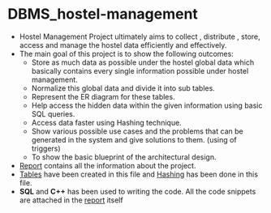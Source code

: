 # DBMS_hostel-management
* Hostel Management Project ultimately aims to collect , distribute , store, access and
manage the hostel data efficiently and effectively.
* The main goal of this project is to show the following outcomes:
  - Store as much data as possible under the hostel global data which basically contains
  every single information possible under hostel management.
  - Normalize this global data and divide it into sub tables.
  - Represent the ER diagram for these tables.
  - Help access the hidden data within the given information using basic SQL queries.
  - Access data faster using Hashing technique.
  - Show various possible use cases and the problems that can be generated in the
  system and give solutions to them. (using of triggers)
  - To show the basic blueprint of the architectural design.
* [Report](Report.pdf) contains all the information about the project.
* [Tables](tables.cpp) have been created in this file and [Hashing](hashing.cpp) has been done in this file.
* **SQL** and **C++** has been used to writing the code. All the code snippets are attached in the [report](Report.pdf) itself
